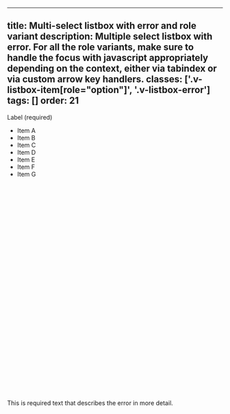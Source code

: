 <!--
 *              © 2025 Visa
 *
 * Licensed under the Apache License, Version 2.0 (the "License");
 * you may not use this file except in compliance with the License.
 * You may obtain a copy of the License at
 *
 *         http://www.apache.org/licenses/LICENSE-2.0
 *
 * Unless required by applicable law or agreed to in writing, software
 * distributed under the License is distributed on an "AS IS" BASIS,
 * WITHOUT WARRANTIES OR CONDITIONS OF ANY KIND, either express or implied.
 * See the License for the specific language governing permissions and
 * limitations under the License.
 *
 -->
---
title: Multi-select listbox with error and role variant
description: Multiple select listbox with error. For all the role variants, make sure to handle the focus with javascript appropriately depending on the context, either via tabindex or via custom arrow key handlers. 
classes: ['.v-listbox-item[role="option"]', '.v-listbox-error']
tags: []
order: 21
---

<label class="v-label" for="multi-select-error-listbox-2" id="multi-select-error-listbox-label-2">
  Label (required)
</label>
<div class="v-listbox-container v-listbox-error">
  <ul aria-describedby="multi-select-error-listbox-message-2" aria-labelledby="multi-select-error-listbox-label-2" class="v-listbox v-listbox-scroll v-listbox-multiselect" id="multi-select-error-listbox-2" role="listbox">
    <li aria-invalid="true" aria-selected="false" class="v-listbox-item" role="option">
      <span class="v-checkbox">
      </span>
      Item A
    </li>
    <li aria-invalid="true" aria-selected="false" class="v-listbox-item" role="option">
      <span class="v-checkbox">
      </span>
      Item B
    </li>
    <li aria-invalid="true" aria-selected="false" class="v-listbox-item" role="option">
      <span class="v-checkbox">
      </span>
      Item C
    </li>
    <li aria-invalid="true" aria-selected="false" class="v-listbox-item" role="option">
      <span class="v-checkbox">
      </span>
      Item D
    </li>
    <li aria-invalid="true" aria-selected="false" class="v-listbox-item" role="option">
      <span class="v-checkbox">
      </span>
      Item E
    </li>
    <li aria-invalid="true" aria-selected="false" class="v-listbox-item" role="option">
      <span class="v-checkbox">
      </span>
      Item F
    </li>
    <li aria-invalid="true" aria-selected="false" class="v-listbox-item" role="option">
      <span class="v-checkbox">
      </span>
      Item G
    </li>
  </ul>
</div>
<div class="v-input-message" id="multi-select-error-listbox-message-2">
  <svg aria-hidden="true" class="v-icon v-icon-visa v-icon-tiny" focusable="false" viewbox="0 0 16 16">
    <use href="#visa-error-tiny">
    </use>
  </svg>
  This is required text that describes the error in more detail.
</div>
